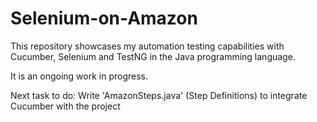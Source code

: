 # Selenium-on-Amazon
This repository showcases my automation testing capabilities with Cucumber, Selenium and TestNG in the Java programming language. 

It is an ongoing work in progress.

Next task to do: Write 'AmazonSteps.java' (Step Definitions) to integrate Cucumber with the project
